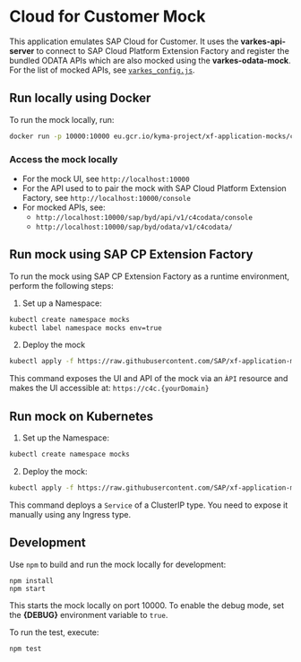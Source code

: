 
# Cloud for Customer Mock

This application emulates SAP Cloud for Customer. It uses the **varkes-api-server** to connect to SAP Cloud Platform Extension Factory and register the bundled ODATA APIs which are also mocked using the  **varkes-odata-mock**. For the list of mocked APIs, see [`varkes_config.js`](varkes_config.js).

## Run locally using Docker

To run the mock locally, run:

```bash
docker run -p 10000:10000 eu.gcr.io/kyma-project/xf-application-mocks/c4c-mock:latest
```

### Access the mock locally

* For the mock UI, see `http://localhost:10000`
* For the API used to to pair the mock with SAP Cloud Platform Extension Factory, see `http://localhost:10000/console`
* For mocked APIs, see:
    - `http://localhost:10000/sap/byd/api/v1/c4codata/console`
    - `http://localhost:10000/sap/byd/odata/v1/c4codata/`

## Run mock using SAP CP Extension Factory

To run the mock using SAP CP Extension Factory as a runtime environment, perform the following steps:
 
1. Set up a Namespace:

```bash
kubectl create namespace mocks
kubectl label namespace mocks env=true
```

2. Deploy the mock
```bash
kubectl apply -f https://raw.githubusercontent.com/SAP/xf-application-mocks/master/c4c-mock/deployment/xf.yaml -n mocks
```

This command exposes the UI and API of the mock via an `ÀPI` resource and makes the UI accessible at: `https://c4c.{yourDomain}`

## Run mock on Kubernetes

1. Set up the Namespace: 

```bash
kubectl create namespace mocks
```

2. Deploy the mock:
```bash
kubectl apply -f https://raw.githubusercontent.com/SAP/xf-application-mocks/master/c4c-mock/deployment/k8s.yaml -n mocks
```

This command deploys a `Service` of a ClusterIP type. You need to expose it manually using any Ingress type.

## Development

Use `npm` to build and run the mock locally for development:

```
npm install
npm start
```
This starts the mock locally on port 10000.
To enable the debug mode, set the **{DEBUG}** environment variable to `true`.

To run the test,  execute:
```
npm test
```